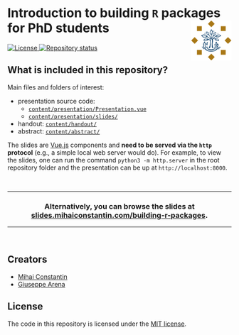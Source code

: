<h1>
    Introduction to building <code>R</code> packages for PhD students
    &nbsp;
    <img src="content/images/tilburg-university-logo.png" align="right" height="90">
</h1>

<p align="left">
    <a href="https://opensource.org/licenses/MIT"> <img src="https://img.shields.io/badge/license-MIT-yellow.svg" alt="License"> </a>
    <a href="https://www.repostatus.org/#inactive"><img src="https://www.repostatus.org/badges/latest/inactive.svg" alt="Repository status"/></a>
</p>

## What is included in this repository?

Main files and folders of interest:
- presentation source code:
  - [`content/presentation/Presentation.vue`](content/presentation/Presentation.vue)
  - [`content/presentation/slides/`](content/presentation/slides)
- handout: [`content/handout/`](content/handout)
- abstract: [`content/abstract/`](content/abstract)

The slides are [Vue.js](https://vuejs.org) components and **need to be served
via the `http` protocol** (e.g., a simple local web server would do). For
example, to view the slides, one can run the command `python3 -m http.server` in
the root repository folder and the presentation can be up at
`http://localhost:8000`.

<br><hr>
<h3 align="center">
    Alternatively, you can browse the slides at <br>
    <a href="https://slides.mihaiconstantin.com/building-r-packages">slides.mihaiconstantin.com/building-r-packages</a>.
</h3>
<hr><br>

## Creators

- [Mihai Constantin](https://mihaiconstantin.com)
- [Giuseppe Arena](https://github.com/jupepis)

## License

The code in this repository is licensed under the [MIT
license](https://opensource.org/licenses/MIT).

